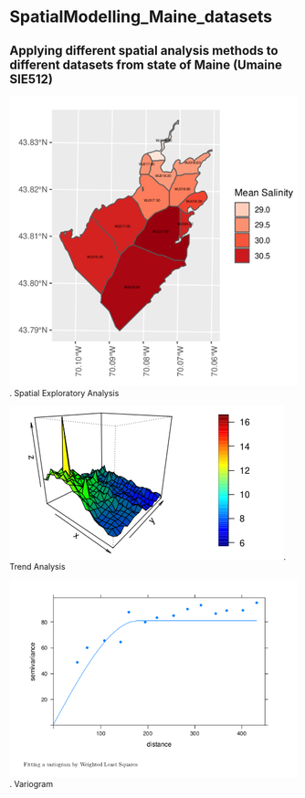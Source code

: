 # SpatialModelling_Maine_datasets

## Applying different spatial analysis methods to different datasets from state of Maine (Umaine SIE512)



![](https://github.com/RamyGadalla/SpatialModelling_Maine_datasets/blob/main/Salinity_Maine_map.png).
Spatial Exploratory Analysis


![](https://github.com/RamyGadalla/SpatialModelling_Maine_datasets/blob/main/Trend%20analysis.png).
Trend Analysis



![](https://github.com/RamyGadalla/SpatialModelling_Maine_datasets/blob/main/variogram.png).
Variogram
